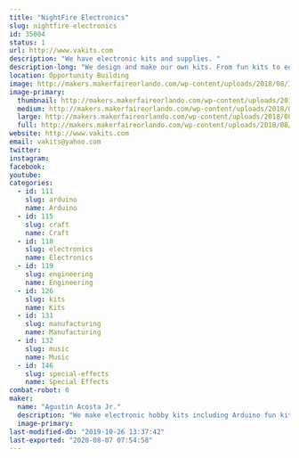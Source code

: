 ```yaml
---
title: "NightFire Electronics"
slug: nightfire-electronics
id: 35004
status: 1
url: http://www.vakits.com
description: "We have electronic kits and supplies. "
description-long: "We design and make our own kits. From fun kits to educational kits to industrial kits. We are a family business located in Ocala, FL."
location: Opportunity Building
image: http://makers.makerfaireorlando.com/wp-content/uploads/2018/08/IMG_E5725-1024x548.jpg
image-primary:
  thumbnail: http://makers.makerfaireorlando.com/wp-content/uploads/2018/08/IMG_E5725-150x150.jpg
  medium: http://makers.makerfaireorlando.com/wp-content/uploads/2018/08/IMG_E5725-300x161.jpg
  large: http://makers.makerfaireorlando.com/wp-content/uploads/2018/08/IMG_E5725-1024x548.jpg
  full: http://makers.makerfaireorlando.com/wp-content/uploads/2018/08/IMG_E5725.jpg
website: http://www.vakits.com
email: vakits@yahoo.com
twitter: 
instagram: 
facebook: 
youtube: 
categories:
  - id: 111
    slug: arduino
    name: Arduino
  - id: 115
    slug: craft
    name: Craft
  - id: 118
    slug: electronics
    name: Electronics
  - id: 119
    slug: engineering
    name: Engineering
  - id: 126
    slug: kits
    name: Kits
  - id: 131
    slug: manufacturing
    name: Manufacturing
  - id: 132
    slug: music
    name: Music
  - id: 146
    slug: special-effects
    name: Special Effects
combat-robot: 0
maker:
  name: "Agustin Acosta Jr."
  description: "We make electronic hobby kits including Arduino fun kits."
  image-primary: 
last-modified-db: "2019-10-26 13:37:42"
last-exported: "2020-08-07 07:54:58"
---
```


